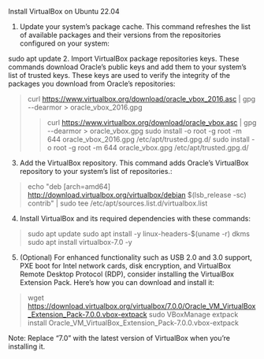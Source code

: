 Install VirtualBox on Ubuntu 22.04
1. Update your system’s package cache. This command refreshes the list of available packages and their versions from the repositories configured on your system:

sudo apt update
2. Import VirtualBox package repositories keys. These commands download Oracle’s public keys and add them to your system’s list of trusted keys. These keys are used to verify the integrity of the packages you download from Oracle’s repositories:


> curl https://www.virtualbox.org/download/oracle_vbox_2016.asc | gpg --dearmor > oracle_vbox_2016.gpg
> > curl https://www.virtualbox.org/download/oracle_vbox.asc | gpg --dearmor > oracle_vbox.gpg
> sudo install -o root -g root -m 644 oracle_vbox_2016.gpg /etc/apt/trusted.gpg.d/
> sudo install -o root -g root -m 644 oracle_vbox.gpg /etc/apt/trusted.gpg.d/


3. Add the VirtualBox repository. This command adds Oracle’s VirtualBox repository to your system’s list of repositories.:

> echo "deb [arch=amd64] http://download.virtualbox.org/virtualbox/debian $(lsb_release -sc) contrib" | sudo tee /etc/apt/sources.list.d/virtualbox.list


4. Install VirtualBox and its required dependencies with these commands:

> sudo apt update
> sudo apt install -y linux-headers-$(uname -r) dkms
> sudo apt install virtualbox-7.0 -y


5. (Optional) For enhanced functionality such as USB 2.0 and 3.0 support, PXE boot for Intel network cards, disk encryption, and VirtualBox Remote Desktop Protocol (RDP), consider installing the VirtualBox Extension Pack. Here’s how you can download and install it:

> wget https://download.virtualbox.org/virtualbox/7.0.0/Oracle_VM_VirtualBox_Extension_Pack-7.0.0.vbox-extpack
> sudo VBoxManage extpack install Oracle_VM_VirtualBox_Extension_Pack-7.0.0.vbox-extpack


Note: Replace “7.0” with the latest version of VirtualBox when you’re installing it.
